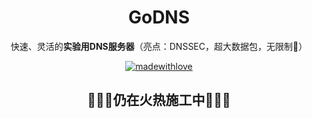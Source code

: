 <div align="center">
<h1> GoDNS </h1>

快速、灵活的**实验用DNS服务器**（亮点：DNSSEC，超大数据包，无限制🌟）

[![madewithlove](https://img.shields.io/badge/made_with-%E2%9D%A4-red?style=for-the-badge&labelColor=orange)](https://github.com/TochusC/godns)


## 🚧🚧🚧仍在火热施工中🚧🚧🚧
</div>



 
